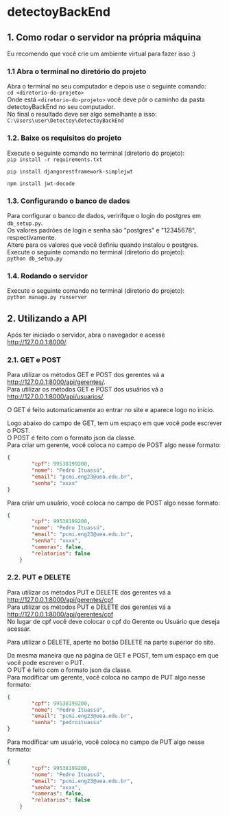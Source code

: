 # detectoyBackEnd
## 1. Como rodar o servidor na própria máquina

Eu recomendo que você crie um ambiente virtual para fazer isso :)

### 1.1 Abra o terminal no diretório do projeto

Abra o terminal no seu computador e depois use o seguinte comando:\
```cd <diretorio-do-projeto>```\
Onde está ```<diretorio-do-projeto>``` você deve pôr o caminho da pasta detectoyBackEnd no seu computador.\
No final o resultado deve ser algo semelhante a isso:\
```C:\Users\user\Detectoy\detectoyBackEnd```

### 1.2. Baixe os requisitos do projeto

Execute o seguinte comando no terminal (diretorio do projeto):\
```pip install -r requirements.txt```

```pip install djangorestframework-simplejwt```

```npm install jwt-decode```


### 1.3. Configurando o banco de dados

Para configurar o banco de dados, veririfque o login do postgres em ```db_setup.py```.\
Os valores padrões de login e senha são "postgres" e "12345678", respectivamente.\
Altere para os valores que você definiu quando instalou o postgres.\
Execute o seguinte comando no terminal (diretorio do projeto):\
```python db_setup.py```

### 1.4. Rodando o servidor

Execute o seguinte comando no terminal (diretorio do projeto):\
```python manage.py runserver```

## 2. Utilizando a API

Após ter iniciado o servidor, abra o navegador e acesse http://127.0.0.1:8000/.

### 2.1. GET e POST

Para utilizar os métodos GET e POST dos gerentes vá a http://127.0.0.1:8000/api/gerentes/. \
Para utilizar os métodos GET e POST dos usuários vá a http://127.0.0.1:8000/api/usuarios/. 

O GET é feito automaticamente ao entrar no site e aparece logo no início.

Logo abaixo do campo de GET, tem um espaço em que você pode escrever o POST. \
O POST é feito com o formato json da classe.\
Para criar um gerente, você coloca no campo de POST algo nesse formato:
```json
{
        "cpf": 99538199200,
        "nome": "Pedro Ituassú",
        "email": "pcmi.eng23@uea.edu.br",
        "senha": "xxxx"
}
```
Para criar um usuário, você coloca no campo de POST algo nesse formato:
```json
{
        "cpf": 99538199200,
        "nome": "Pedro Ituassú",
        "email": "pcmi.eng23@uea.edu.br",
        "senha": "xxxx",
        "cameras": false,
        "relatorios": false
    }
```

### 2.2. PUT e DELETE

Para utilizar os métodos PUT e DELETE dos gerentes vá a http://127.0.0.1:8000/api/gerentes/cpf \
Para utilizar os métodos PUT e DELETE dos gerentes vá a http://127.0.0.1:8000/api/gerentes/cpf \
No lugar de cpf você deve colocar o cpf do Gerente ou Usuário que deseja acessar.

Para utilizar o DELETE, aperte no botão DELETE na parte superior do site.

Da mesma maneira que na página de GET e POST, tem um espaço em que você pode escrever o PUT. \
O PUT é feito com o formato json da classe.\
Para modificar um gerente, você coloca no campo de PUT algo nesse formato:
```json
{
        "cpf": 99538199200,
        "nome": "Pedro Ituassú",
        "email": "pcmi.eng23@uea.edu.br",
        "senha": "pedroituassu"
}
```
Para modificar um usuário, você coloca no campo de PUT algo nesse formato:
```json
{
        "cpf": 99538199200,
        "nome": "Pedro Ituassú",
        "email": "pcmi.eng23@uea.edu.br",
        "senha": "xxxx",
        "cameras": false,
        "relatorios": false
    }
```
